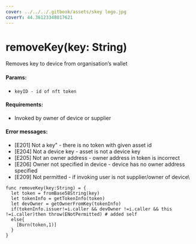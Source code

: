 ```yaml
---
cover: ../../../.gitbook/assets/skey logo.jpg
coverY: 44.36123348017621
---
```


# removeKey(key: String)

Removes key to device from organisation’s wallet

#### Params:

* `keyID - id of nft token`

#### Requirements:

* Invoked by owner of device or supplier

#### **Error messages:**

* \[E201] Not a key" - there is no token with given asset id
* \[E204] Not a device key - asset is not a device key
* \[E205] Not an owner address - owner address in token is incorrect
* \[E206] Owner not specified in device - device has no owner address specified
* \[E209] Not permitted - if invoking user is not supplier/owner of device\


```
func removeKey(key:String) = {
  let token = fromBase58String(key)
  let tokenInfo = getTokenInfo(token)
  let devOwner = getOwnerFromKey(tokenInfo)
  if(tokenInfo.issuer!=i.caller && devOwner !=i.caller && this !=i.caller)then throw(ENotPermitted) # added self
  else{
    [Burn(token,1)]
  }
}
```
